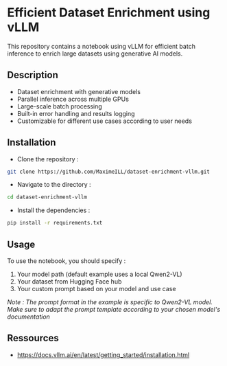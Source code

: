 # Efficient Dataset Enrichment using vLLM

This repository contains a notebook using vLLM for efficient batch inference to enrich large datasets using generative AI models.

## Description

- Dataset enrichment with generative models  
- Parallel inference across multiple GPUs  
- Large-scale batch processing  
- Built-in error handling and results logging  
- Customizable for different use cases according to user needs

## Installation

* Clone the repository :

```bash
git clone https://github.com/MaximeILL/dataset-enrichment-vllm.git
```

* Navigate to the directory :
  
```bash
cd dataset-enrichment-vllm
```

* Install the dependencies :
  
```bash
pip install -r requirements.txt
```

## Usage

To use the notebook, you should specify :  

1. Your model path (default example uses a local Qwen2-VL)  
2. Your dataset from Hugging Face hub
3. Your custom prompt based on your model and use case


*Note : The prompt format in the example is specific to Qwen2-VL model. Make sure to adapt the prompt template according to your chosen model's documentation*

## Ressources

* https://docs.vllm.ai/en/latest/getting_started/installation.html

